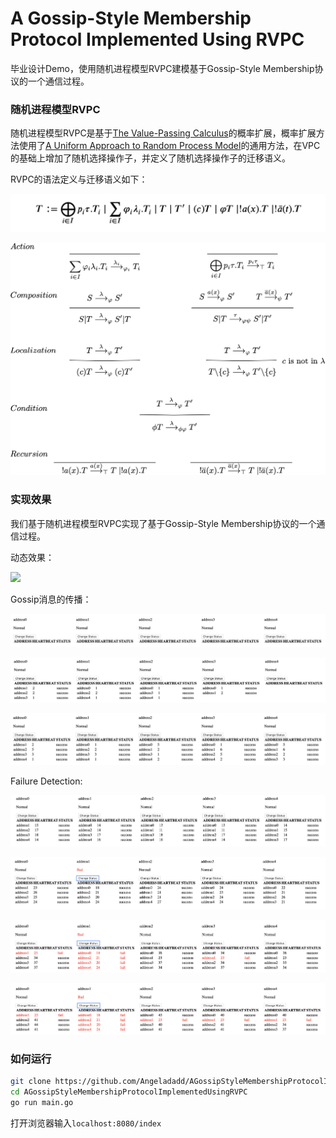 # A Gossip-Style Membership Protocol Implemented Using RVPC

毕业设计Demo，使用随机进程模型RVPC建模基于Gossip-Style Membership协议的一个通信过程。

### 随机进程模型RVPC

随机进程模型RVPC是基于[The Value-Passing Calculus](https://link.springer.com/chapter/10.1007/978-3-642-39698-4_11)的概率扩展，概率扩展方法使用了[A Uniform Approach to Random Process Model](https://arxiv.org/abs/1906.09541)的通用方法，在VPC的基础上增加了随机选择操作子，并定义了随机选择操作子的迁移语义。

RVPC的语法定义与迁移语义如下：

![](pic/grammar.png)

![](pic/symbolic_sematics.png)

### 实现效果

我们基于随机进程模型RVPC实现了基于Gossip-Style Membership协议的一个通信过程。

动态效果：

![](pic/auto.gif)

Gossip消息的传播：

![](pic/4.png)

![](pic/5.png)

![](pic/6.png)

Failure Detection:

![](pic/0.png)

![](pic/1.png)

![](pic/2.png)

![](pic/3.png)

### 如何运行

```bash
git clone https://github.com/Angeladadd/AGossipStyleMembershipProtocolImplementedUsingRVPC.git
cd AGossipStyleMembershipProtocolImplementedUsingRVPC
go run main.go
```
打开浏览器输入```localhost:8080/index``` 



